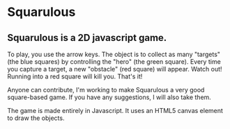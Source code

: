Squarulous
==========

Squarulous is a 2D javascript game.
-----------------------------------

To play, you use the arrow keys. The object is to collect as many "targets" (the blue squares) by controlling the "hero" (the green square). 
Every time you capture a target, a new "obstacle" (red square) will appear. Watch out! Running into a red square will kill you. That's it!

Anyone can contribute, I'm working to make Squarulous a very good square-based game. If you have any suggestions, I will also take them.

The game is made entirely in Javascript. It uses an HTML5 canvas element to draw the objects.